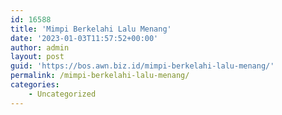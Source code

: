 ```yaml
---
id: 16588
title: 'Mimpi Berkelahi Lalu Menang'
date: '2023-01-03T11:57:52+00:00'
author: admin
layout: post
guid: 'https://bos.awn.biz.id/mimpi-berkelahi-lalu-menang/'
permalink: /mimpi-berkelahi-lalu-menang/
categories:
    - Uncategorized
---
```


